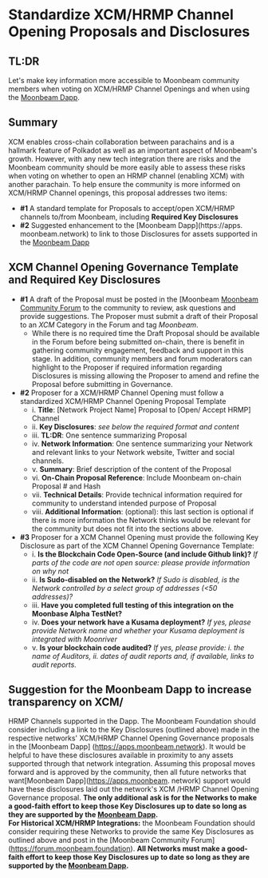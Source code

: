# Standardize XCM/HRMP Channel Opening Proposals and Disclosures 
## TL:DR 
Let's make key information more accessible to Moonbeam community 
members when voting on XCM/HRMP Channel Openings and when using the 
[Moonbeam Dapp](https://apps.moonbeam.network).
## Summary
XCM enables cross-chain collaboration between parachains and is a 
hallmark feature of Polkadot as well as an important aspect of 
Moonbeam's growth. However, with any new tech integration there are 
risks and the Moonbeam community should be more easily able to assess 
these risks when voting on whether to open an HRMP channel (enabling 
XCM) with another parachain. 
To help ensure the community is more informed on XCM/HRMP Channel 
openings, this proposal addresses two items: 
  -  __#1__ A standard template for Proposals to accept/open XCM/HRMP 
channels to/from Moonbeam, including __Required Key Disclosures__ 
  -  __#2__ Suggested enhancement to the [Moonbeam Dapp](https://apps.
moonbeam.network) to link to those Disclosures for assets supported in 
the [Moonbeam Dapp](https://apps.moonbeam.network) 
## XCM Channel Opening Governance Template and Required Key Disclosures
  -  __#1__  A draft of the Proposal must be posted in the [Moonbeam 
[Moonbeam Community Forum](https://forum.moonbeam.foundation) to the community to review, 
ask questions and provide suggestions. The Proposer must submit a draft 
of their Proposal to an *XCM* Category in the Forum and tag *Moonbeam*.
     - While there is no required time the Draft Proposal should be 
available in the Forum before being submitted on-chain, there is 
benefit in gathering community engagement, feedback and support in this 
stage. In addition, community members and forum moderators can 
highlight to the Proposer if required information regarding Disclosures 
is missing allowing the Proposer to amend and refine the Proposal 
before submitting in Governance. 
  -  __#2__ Proposer for a XCM/HRMP Channel Opening must follow a 
standardized XCM/HRMP Channel Opening Proposal Template 
     - i. __Title__: [Network Project Name] Proposal to [Open/ Accept 
HRMP] Channel
     - ii. __Key Disclosures__: *see below the required format and 
content* 
     - iii. __TL:DR__: One sentence summarizing Proposal
     - iv. __Network Information__: One sentence summarizing your 
Network and relevant links to your Network website, Twitter and social 
channels. 
     - v. __Summary__: Brief description of the content of the Proposal
     - vi. __On-Chain Proposal Reference__: Include Moonbeam on-chain 
Proposal # and Hash 
     - vii. __Technical Details__: Provide technical information 
required for community to understand intended purpose of Proposal
     - viii. __Additional Information__: (optional): this last section 
is optional if there is more information the Network thinks would be 
relevant for the community but does not fit into the sections above. 
  -  __#3__ Proposer for a XCM Channel Opening must provide the 
following Key Disclosure as part of the XCM Channel Opening Governance 
Template:
     - i. __Is the Blockchain Code Open-Source (and include Github 
link)?__ *If parts of the code are not open source: please provide 
information on why not*
     - ii. __Is Sudo-disabled on the Network?__ *If Sudo is disabled, 
is the Network controlled by a select group of addresses (<50 
addresses)?*
     - iii. __Have you completed full testing of this integration on 
the Moonbase Alpha TestNet?__
     - iv. __Does your network have a Kusama deployment?__ *If yes, 
please provide Network name and whether your Kusama deployment is 
integrated with Moonriver* 
     - v. __Is your blockchain code audited?__ *If yes, please provide: 
i. the name of Auditors, ii. dates of audit reports and, if available, 
links to audit reports.*
## Suggestion for the Moonbeam Dapp to increase transparency on XCM/ 
HRMP Channels supported in the Dapp. 
The Moonbeam Foundation should consider including a link to the Key 
Disclosures (outlined above) made in the respective networks' XCM/HRMP 
Channel Opening Governance proposals in the [Moonbeam Dapp]
(https://apps.moonbeam.network). It would be helpful to have these 
disclosures available in proximity to any assets supported through that 
network integration. 
Assuming this proposal moves forward and is approved by the community, 
then all future networks that want[Moonbeam Dapp](https://apps.moonbeam.
network) support would have these disclosures laid out the network's XCM
/HRMP Channel Opening Governance proposal. __The only additional ask is 
for the Networks to make a good-faith effort to keep those Key 
Disclosures up to date so long as they are supported by the [Moonbeam 
Dapp](https://apps.moonbeam.network).__  
__For Historical XCM/HRMP Integrations:__ the Moonbeam Foundation 
should consider requiring these Networks to provide the same Key 
Disclosures as outlined above and post in the [Moonbeam Community Forum]
(https://forum.moonbeam.foundation). 
__All Networks must make a good-faith effort to keep those Key 
Disclosures up to date so long as they are supported by the [Moonbeam 
Dapp](https://apps.moonbeam.network).__
